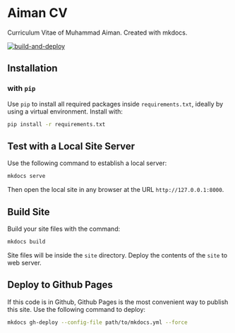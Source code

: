 # Aiman CV

Curriculum Vitae of Muhammad Aiman. Created with mkdocs.

[![build-and-deploy](https://github.com/eymankun/website/actions/workflows/main.yml/badge.svg?branch=main)](https://github.com/eymankun/website/actions/workflows/main.yml)

## Installation

### with `pip`

Use `pip` to install all required packages inside
`requirements.txt`, ideally by using a virtual environment.
Install with:

```bash
pip install -r requirements.txt
```

## Test with a Local Site Server

Use the following command to establish a local server:

```bash
mkdocs serve
```

Then open the local site in any browser at the URL `http://127.0.0.1:8000`.

## Build Site

Build your site files with the command:

```bash
mkdocs build
```

Site files will be inside the `site` directory.
Deploy the contents of the `site` to web server.

## Deploy to Github Pages

If this code is in Github, Github Pages is the most
convenient way to publish this site.
Use the following command to deploy:

```bash
mkdocs gh-deploy --config-file path/to/mkdocs.yml --force
```
